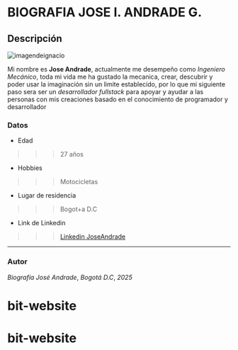 # BIOGRAFIA JOSE I. ANDRADE G.

## Descripción 

![imagendeignacio](imagenignacio.png)

Mi nombre es **Jose Andrade**, actualmente me desempeño como *Ingeniero Mecánico*, toda mi vida me ha gustado la mecanica, crear, descubrir y poder usar la imaginación sin un limite establecido, por lo que mi siguiente paso sera ser un *desarrollador fullstack* para apoyar y ayudar a las personas con mis creaciones basado en el conocimiento de programador y desarrollador

### Datos

- Edad
>>>27 años
- Hobbies
>>>Motocicletas
- Lugar de residencia
>>>Bogot+a D.C
- Link de Linkedin
>>>[Linkedin JoseAndrade](www.linkedin.com/in/josé-ignacio-andrade-gutiérrez-b20a4b222)

---
### Autor
*Biografía José Andrade*, *Bogotá D.C*, *2025*
# bit-website
# bit-website
